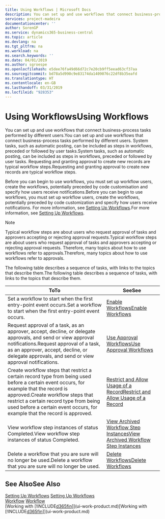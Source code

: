 ```yaml
---
title: Using Workflows | Microsoft Docs
description: You can set up and use workflows that connect business-process tasks performed by different users. System tasks, such as automatic posting, can be included as steps in workflows, preceded or followed by user tasks. Requesting and granting approval to create new records are typical workflow steps.
services: project-madeira
documentationcenter: ''
author: SorenGP
ms.service: dynamics365-business-central
ms.topic: article
ms.devlang: na
ms.tgt_pltfrm: na
ms.workload: na
ms.search.keywords: ''
ms.date: 04/01/2019
ms.author: sgroespe
ms.openlocfilehash: e5dee76fa49d66d72c7e20cb9ff5eead63cf37aa
ms.sourcegitcommit: bd78a5d990c9e83174da1409076c22df8b35eafd
ms.translationtype: HT
ms.contentlocale: en-GB
ms.lasthandoff: 03/31/2019
ms.locfileid: "928353"
---
```

# <a name="using-workflows"></a><span data-ttu-id="d3c12-105">Using Workflows</span><span class="sxs-lookup"><span data-stu-id="d3c12-105">Using Workflows</span></span>
<span data-ttu-id="d3c12-106">You can set up and use workflows that connect business-process tasks performed by different users.</span><span class="sxs-lookup"><span data-stu-id="d3c12-106">You can set up and use workflows that connect business-process tasks performed by different users.</span></span> <span data-ttu-id="d3c12-107">System tasks, such as automatic posting, can be included as steps in workflows, preceded or followed by user tasks.</span><span class="sxs-lookup"><span data-stu-id="d3c12-107">System tasks, such as automatic posting, can be included as steps in workflows, preceded or followed by user tasks.</span></span> <span data-ttu-id="d3c12-108">Requesting and granting approval to create new records are typical workflow steps.</span><span class="sxs-lookup"><span data-stu-id="d3c12-108">Requesting and granting approval to create new records are typical workflow steps.</span></span>  

 <span data-ttu-id="d3c12-109">Before you can begin to use workflows, you must set up workflow users, create the workflows, potentially preceded by code customisation and specify how users receive notifications.</span><span class="sxs-lookup"><span data-stu-id="d3c12-109">Before you can begin to use workflows, you must set up workflow users, create the workflows, potentially preceded by code customization and specify how users receive notifications.</span></span> <span data-ttu-id="d3c12-110">For more information, see [Setting Up Workflows](across-set-up-workflows.md).</span><span class="sxs-lookup"><span data-stu-id="d3c12-110">For more information, see [Setting Up Workflows](across-set-up-workflows.md).</span></span>  

> [!NOTE]  
>  <span data-ttu-id="d3c12-111">Typical workflow steps are about users who request approval of tasks and approvers accepting or rejecting approval requests.</span><span class="sxs-lookup"><span data-stu-id="d3c12-111">Typical workflow steps are about users who request approval of tasks and approvers accepting or rejecting approval requests.</span></span> <span data-ttu-id="d3c12-112">Therefore, many topics about how to use workflows refer to approvals.</span><span class="sxs-lookup"><span data-stu-id="d3c12-112">Therefore, many topics about how to use workflows refer to approvals.</span></span>  

 <span data-ttu-id="d3c12-113">The following table describes a sequence of tasks, with links to the topics that describe them.</span><span class="sxs-lookup"><span data-stu-id="d3c12-113">The following table describes a sequence of tasks, with links to the topics that describe them.</span></span>  

|<span data-ttu-id="d3c12-114">**To**</span><span class="sxs-lookup"><span data-stu-id="d3c12-114">**To**</span></span>|<span data-ttu-id="d3c12-115">**See**</span><span class="sxs-lookup"><span data-stu-id="d3c12-115">**See**</span></span>|  
|------------|-------------|  
|<span data-ttu-id="d3c12-116">Set a workflow to start when the first entry-point event occurs.</span><span class="sxs-lookup"><span data-stu-id="d3c12-116">Set a workflow to start when the first entry-point event occurs.</span></span>|[<span data-ttu-id="d3c12-117">Enable Workflows</span><span class="sxs-lookup"><span data-stu-id="d3c12-117">Enable Workflows</span></span>](across-how-to-enable-workflows.md)|  
|<span data-ttu-id="d3c12-118">Request approval of a task, as an approver, accept, decline, or delegate approvals, and send or view approval notifications.</span><span class="sxs-lookup"><span data-stu-id="d3c12-118">Request approval of a task, as an approver, accept, decline, or delegate approvals, and send or view approval notifications.</span></span>|[<span data-ttu-id="d3c12-119">Use Approval Workflows</span><span class="sxs-lookup"><span data-stu-id="d3c12-119">Use Approval Workflows</span></span>](across-how-use-approval-workflows.md)|  
|<span data-ttu-id="d3c12-120">Create workflow steps that restrict a certain record type from being used before a certain event occurs, for example that the record is approved.</span><span class="sxs-lookup"><span data-stu-id="d3c12-120">Create workflow steps that restrict a certain record type from being used before a certain event occurs, for example that the record is approved.</span></span>|[<span data-ttu-id="d3c12-121">Restrict and Allow Usage of a Record</span><span class="sxs-lookup"><span data-stu-id="d3c12-121">Restrict and Allow Usage of a Record</span></span>](across-how-to-restrict-and-allow-usage-of-a-record.md)|  
|<span data-ttu-id="d3c12-122">View workflow step instances of status Completed.</span><span class="sxs-lookup"><span data-stu-id="d3c12-122">View workflow step instances of status Completed.</span></span>|[<span data-ttu-id="d3c12-123">View Archived Workflow Step Instances</span><span class="sxs-lookup"><span data-stu-id="d3c12-123">View Archived Workflow Step Instances</span></span>](across-how-to-view-archived-workflow-step-instances.md)|  
|<span data-ttu-id="d3c12-124">Delete a workflow that you are sure will no longer be used.</span><span class="sxs-lookup"><span data-stu-id="d3c12-124">Delete a workflow that you are sure will no longer be used.</span></span>|[<span data-ttu-id="d3c12-125">Delete Workflows</span><span class="sxs-lookup"><span data-stu-id="d3c12-125">Delete Workflows</span></span>](across-how-to-delete-workflows.md)|  

## <a name="see-also"></a><span data-ttu-id="d3c12-126">See Also</span><span class="sxs-lookup"><span data-stu-id="d3c12-126">See Also</span></span>  
<span data-ttu-id="d3c12-127">[Setting Up Workflows](across-set-up-workflows.md) </span><span class="sxs-lookup"><span data-stu-id="d3c12-127">[Setting Up Workflows](across-set-up-workflows.md) </span></span>  
<span data-ttu-id="d3c12-128">[Workflow](across-workflow.md) </span><span class="sxs-lookup"><span data-stu-id="d3c12-128">[Workflow](across-workflow.md) </span></span>  
<span data-ttu-id="d3c12-129">[Working with [!INCLUDE[d365fin](includes/d365fin_md.md)]](ui-work-product.md)</span><span class="sxs-lookup"><span data-stu-id="d3c12-129">[Working with [!INCLUDE[d365fin](includes/d365fin_md.md)]](ui-work-product.md)</span></span>
